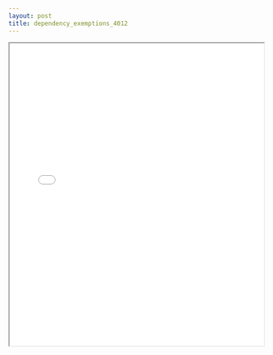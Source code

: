 ```yaml
---
layout: post
title: dependency_exemptions_4012
---
```


<div class="pdf-container">
<iframe src="/ea/assets/pdfs/dependency_exemptions_4012.pdf" height="600" width="100%" allowFullScreen="true"></iframe>
</div>

